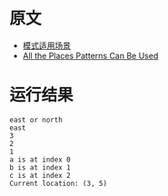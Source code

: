 # 原文
- [模式适用场景](https://course.rs/basic/match-pattern/pattern-match.html)
- [All the Places Patterns Can Be Used](https://doc.rust-lang.org/book/ch18-01-all-the-places-for-patterns.html)

# 运行结果
~~~shell
east or north
east
3
2
1
a is at index 0
b is at index 1
c is at index 2
Current location: (3, 5)
~~~